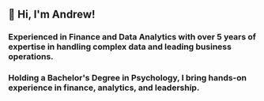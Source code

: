 ## 👋 Hi, I'm Andrew!

### Experienced in Finance and Data Analytics with over 5 years of expertise in handling complex data and leading business operations.
### Holding a Bachelor's Degree in Psychology, I bring hands-on experience in finance, analytics, and leadership.


<!--
**acon2345/acon2345** is a ✨ _special_ ✨ repository because its `README.md` (this file) appears on your GitHub profile.

Here are some ideas to get you started:

- 🔭 I’m currently working on ...
- 🌱 I’m currently learning ...
- 👯 I’m looking to collaborate on ...
- 🤔 I’m looking for help with ...
- 💬 Ask me about ...
- 📫 How to reach me: ...
- 😄 Pronouns: ...
- ⚡ Fun fact: ...
-->
